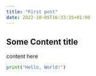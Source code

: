 ```yaml
---
title: "First post"
date: 2022-10-05T16:33:15+01:00
---
```

## Some Content title
content here

```python
print("Hello, World!")

```
